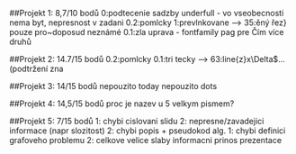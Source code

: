 ##Projekt 1: 8,7/10 bodů
0:podtecenie sadzby underfull - vo vseobecnosti nema byt, nepresnost v zadani
  0.2:pomlcky
  1:prevlnkovane --> 35:ěný řez} pouze pro~doposud neznámé
  0.1:zla uprava - fontfamily pag pre Čím více druhů
  
##Projekt 2: 14.7/15 bodů
  0.2:pomlcky
  0.1:tri tecky --> 63:line{z}x\Delta$... (podtržení zna
  
##Projekt 3: 14/15 bodů
  nepouzito today
  nepouzito dots

##Projekt 4: 14,5/15 bodů
  proc je nazev u 5 velkym pismem?


##Projekt 5: 7/15 bodů
  1: chybi cislovani slidu
  2: nepresne/zavadejici informace (napr slozitost)
  2: chybi popis + pseudokod alg.
  1: chybi definici grafoveho problemu
  2: celkove velice slaby informacni prinos prezentace
